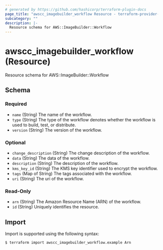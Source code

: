 ```yaml
---
# generated by https://github.com/hashicorp/terraform-plugin-docs
page_title: "awscc_imagebuilder_workflow Resource - terraform-provider-awscc"
subcategory: ""
description: |-
  Resource schema for AWS::ImageBuilder::Workflow
---
```


# awscc_imagebuilder_workflow (Resource)

Resource schema for AWS::ImageBuilder::Workflow



<!-- schema generated by tfplugindocs -->
## Schema

### Required

- `name` (String) The name of the workflow.
- `type` (String) The type of the workflow denotes whether the workflow is used to build, test, or distribute.
- `version` (String) The version of the workflow.

### Optional

- `change_description` (String) The change description of the workflow.
- `data` (String) The data of the workflow.
- `description` (String) The description of the workflow.
- `kms_key_id` (String) The KMS key identifier used to encrypt the workflow.
- `tags` (Map of String) The tags associated with the workflow.
- `uri` (String) The uri of the workflow.

### Read-Only

- `arn` (String) The Amazon Resource Name (ARN) of the workflow.
- `id` (String) Uniquely identifies the resource.

## Import

Import is supported using the following syntax:

```shell
$ terraform import awscc_imagebuilder_workflow.example Arn
```
